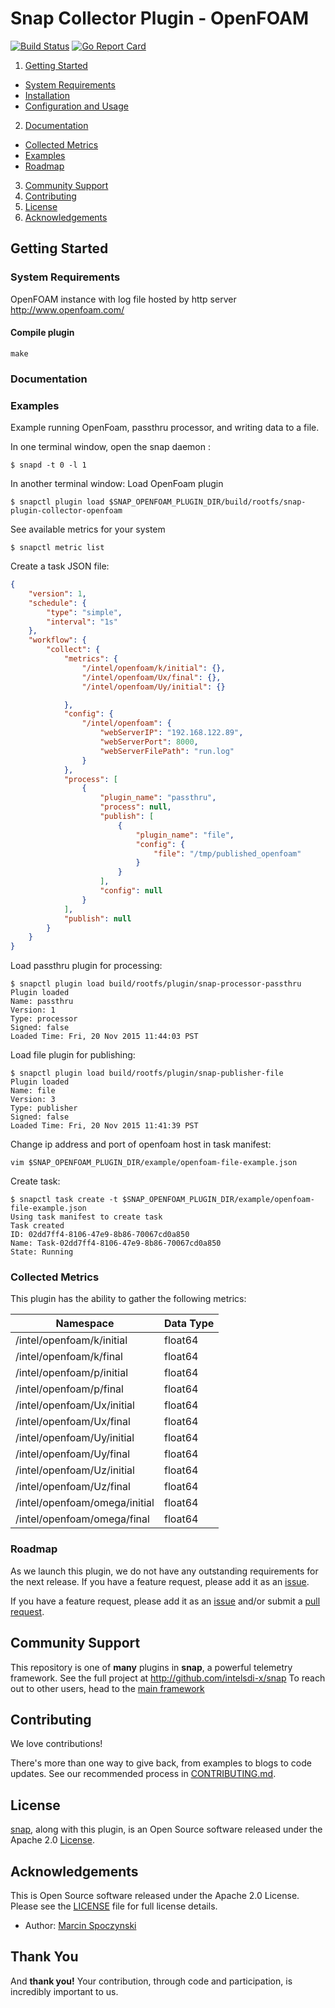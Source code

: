 # Snap Collector Plugin - OpenFOAM

[![Build Status](https://api.travis-ci.org/intelsdi-x/snap-plugin-collector-openfoam.svg)](https://travis-ci.org/intelsdi-x/snap-plugin-collector-openfoam )
[![Go Report Card](http://goreportcard.com/badge/intelsdi-x/snap-plugin-collector-openfoam)](http://goreportcard.com/report/intelsdi-x/snap-plugin-collector-openfoam)
 
 1. [Getting Started](#getting-started)
   * [System Requirements](#system-requirements)
   * [Installation](#installation)
   * [Configuration and Usage](configuration-and-usage)
 2. [Documentation](#documentation)
   * [Collected Metrics](#collected-metrics)
   * [Examples](#examples)
   * [Roadmap](#roadmap)
 3. [Community Support](#community-support)
 4. [Contributing](#contributing)
 5. [License](#license)
 6. [Acknowledgements](#acknowledgements)
 
 ## Getting Started
 
 ### System Requirements
 
 OpenFOAM instance with log file hosted by http server http://www.openfoam.com/
 
 #### Compile plugin
 ```
 make
 ```
 
 ### Documentation
 
 ### Examples
 Example running OpenFoam, passthru processor, and writing data to a file.
 
 In one terminal window, open the snap daemon :
 ```
 $ snapd -t 0 -l 1
 ```
 
 In another terminal window:
 Load OpenFoam plugin
 ```
 $ snapctl plugin load $SNAP_OPENFOAM_PLUGIN_DIR/build/rootfs/snap-plugin-collector-openfoam
 ```
 See available metrics for your system
 ```
 $ snapctl metric list
 ```
 
 Create a task JSON file:    
 ```json
 {
     "version": 1,
     "schedule": {
         "type": "simple",
         "interval": "1s"
     },
     "workflow": {
         "collect": {
             "metrics": {
                 "/intel/openfoam/k/initial": {},
                 "/intel/openfoam/Ux/final": {},
                 "/intel/openfoam/Uy/initial": {}
 
             },
             "config": {
                 "/intel/openfoam": {
                     "webServerIP": "192.168.122.89",
                     "webServerPort": 8000,
                     "webServerFilePath": "run.log"
                 }
             },
             "process": [
                 {
                     "plugin_name": "passthru",
                     "process": null,
                     "publish": [
                         {                         
                             "plugin_name": "file",
                             "config": {
                                 "file": "/tmp/published_openfoam"
                             }
                         }
                     ],
                     "config": null
                 }
             ],
             "publish": null
         }
     }
 }
 ```
 
 Load passthru plugin for processing:
 ```
 $ snapctl plugin load build/rootfs/plugin/snap-processor-passthru
 Plugin loaded
 Name: passthru
 Version: 1
 Type: processor
 Signed: false
 Loaded Time: Fri, 20 Nov 2015 11:44:03 PST
 ```
 
 Load file plugin for publishing:
 ```
 $ snapctl plugin load build/rootfs/plugin/snap-publisher-file
 Plugin loaded
 Name: file
 Version: 3
 Type: publisher
 Signed: false
 Loaded Time: Fri, 20 Nov 2015 11:41:39 PST
 ```
 
 Change ip address and port of openfoam host in task manifest:
 ```
 vim $SNAP_OPENFOAM_PLUGIN_DIR/example/openfoam-file-example.json
 ```
 
 Create task:
 ```
 $ snapctl task create -t $SNAP_OPENFOAM_PLUGIN_DIR/example/openfoam-file-example.json
 Using task manifest to create task
 Task created
 ID: 02dd7ff4-8106-47e9-8b86-70067cd0a850
 Name: Task-02dd7ff4-8106-47e9-8b86-70067cd0a850
 State: Running
 ```
 
 
 ### Collected Metrics
 This plugin has the ability to gather the following metrics:
 
 Namespace | Data Type
 ----------|-----------
 /intel/openfoam/k/initial | float64
 /intel/openfoam/k/final | float64 
 /intel/openfoam/p/initial | float64 
 /intel/openfoam/p/final | float64 
 /intel/openfoam/Ux/initial | float64 
 /intel/openfoam/Ux/final | float64 
 /intel/openfoam/Uy/initial | float64 
 /intel/openfoam/Uy/final | float64 
 /intel/openfoam/Uz/initial | float64 
 /intel/openfoam/Uz/final | float64 
 /intel/openfoam/omega/initial | float64 
 /intel/openfoam/omega/final | float64 
 
 ### Roadmap
 As we launch this plugin, we do not have any outstanding requirements for the next release. If you have a feature request, please add it as an [issue](https://github.com/intelsdi-x/snap-plugin-collector-openfoam/issues).
 
 If you have a feature request, please add it as an [issue](https://github.com/intelsdi-x/snap-plugin-collector-openfoam/issues/new) and/or submit a [pull request](https://github.com/intelsdi-x/snap-plugin-collector-openfoam/pulls).
 
 ## Community Support
 This repository is one of **many** plugins in **snap**, a powerful telemetry framework. See the full project at http://github.com/intelsdi-x/snap To reach out to other users, head to the [main framework](https://github.com/intelsdi-x/snap#community-support)
 
 ## Contributing
 We love contributions!
 
 There's more than one way to give back, from examples to blogs to code updates. See our recommended process in [CONTRIBUTING.md](CONTRIBUTING.md).
 
 ## License
 [snap](http://github.com/intelsdi-x/snap), along with this plugin, is an Open Source software released under the Apache 2.0 [License](LICENSE).
 
 ## Acknowledgements
 This is Open Source software released under the Apache 2.0 License. Please see the [LICENSE](LICENSE) file for full license details.
 
 * Author: [Marcin Spoczynski](https://github.com/sandlbn/)
 
 ## Thank You
 And **thank you!** Your contribution, through code and participation, is incredibly important to us.

